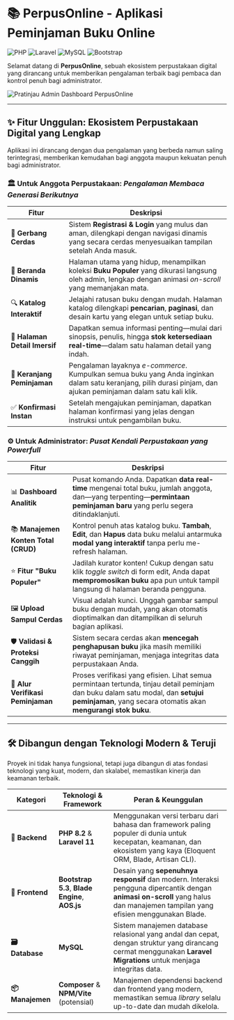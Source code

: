 # 📚 PerpusOnline - Aplikasi Peminjaman Buku Online

![PHP](https://img.shields.io/badge/PHP-8.2%2B-777BB4?style=for-the-badge&logo=php)
![Laravel](https://img.shields.io/badge/Laravel-11.x-FF2D20?style=for-the-badge&logo=laravel)
![MySQL](https://img.shields.io/badge/MySQL-8.0-4479A1?style=for-the-badge&logo=mysql)
![Bootstrap](https://img.shields.io/badge/Bootstrap-5.3-7952B3?style=for-the-badge&logo=bootstrap)

Selamat datang di **PerpusOnline**, sebuah ekosistem perpustakaan digital yang dirancang untuk memberikan pengalaman terbaik bagi pembaca dan kontrol penuh bagi administrator.

![Pratinjau Admin Dashboard PerpusOnline](https://i.imgur.com/x2vY8aC.png)

---

## ✨ Fitur Unggulan: Ekosistem Perpustakaan Digital yang Lengkap

Aplikasi ini dirancang dengan dua pengalaman yang berbeda namun saling terintegrasi, memberikan kemudahan bagi anggota maupun kekuatan penuh bagi administrator.

### 🏛️ **Untuk Anggota Perpustakaan:** _Pengalaman Membaca Generasi Berikutnya_

| Fitur                 | Deskripsi                                                                                                                                                               |
| --------------------- | ----------------------------------------------------------------------------------------------------------------------------------------------------------------------- |
| 🚪 **Gerbang Cerdas**     | Sistem **Registrasi & Login** yang mulus dan aman, dilengkapi dengan navigasi dinamis yang secara cerdas menyesuaikan tampilan setelah Anda masuk.                     |
| 🌟 **Beranda Dinamis**    | Halaman utama yang hidup, menampilkan koleksi **Buku Populer** yang dikurasi langsung oleh admin, lengkap dengan animasi *on-scroll* yang memanjakan mata.               |
| 🔍 **Katalog Interaktif**  | Jelajahi ratusan buku dengan mudah. Halaman katalog dilengkapi **pencarian**, **paginasi**, dan desain kartu yang elegan untuk setiap buku.                                |
| 📖 **Halaman Detail Imersif** | Dapatkan semua informasi penting—mulai dari sinopsis, penulis, hingga **stok ketersediaan real-time**—dalam satu halaman detail yang indah.                               |
| 🛒 **Keranjang Peminjaman** | Pengalaman layaknya *e-commerce*. Kumpulkan semua buku yang Anda inginkan dalam satu keranjang, pilih durasi pinjam, dan ajukan peminjaman dalam satu kali klik. |
| ✅ **Konfirmasi Instan**  | Setelah mengajukan peminjaman, dapatkan halaman konfirmasi yang jelas dengan instruksi untuk pengambilan buku.                                                         |

### ⚙️ **Untuk Administrator:** _Pusat Kendali Perpustakaan yang Powerfull_

| Fitur                           | Deskripsi                                                                                                                                                                      |
| ------------------------------- | ------------------------------------------------------------------------------------------------------------------------------------------------------------------------------ |
| 📊 **Dashboard Analitik**       | Pusat komando Anda. Dapatkan **data real-time** mengenai total buku, jumlah anggota, dan—yang terpenting—**permintaan peminjaman baru** yang perlu segera ditindaklanjuti.        |
| 📚 **Manajemen Konten Total (CRUD)** | Kontrol penuh atas katalog buku. **Tambah**, **Edit**, dan **Hapus** data buku melalui antarmuka **modal yang interaktif** tanpa perlu me-refresh halaman.                       |
| ⭐ **Fitur "Buku Populer"**     | Jadilah kurator konten! Cukup dengan satu klik *toggle switch* di form edit, Anda dapat **mempromosikan buku** apa pun untuk tampil langsung di halaman beranda pengguna.       |
| 🖼️ **Upload Sampul Cerdas**      | Visual adalah kunci. Unggah gambar sampul buku dengan mudah, yang akan otomatis dioptimalkan dan ditampilkan di seluruh bagian aplikasi.                                          |
| 🛡️ **Validasi & Proteksi Canggih** | Sistem secara cerdas akan **mencegah penghapusan buku** jika masih memiliki riwayat peminjaman, menjaga integritas data perpustakaan Anda.                                  |
| 🛂 **Alur Verifikasi Peminjaman**   | Proses verifikasi yang efisien. Lihat semua permintaan tertunda, tinjau detail peminjam dan buku dalam satu modal, dan **setujui peminjaman**, yang secara otomatis akan **mengurangi stok buku**. |

---

## 🛠️ Dibangun dengan Teknologi Modern & Teruji

Proyek ini tidak hanya fungsional, tetapi juga dibangun di atas fondasi teknologi yang kuat, modern, dan skalabel, memastikan kinerja dan keamanan terbaik.

| Kategori      | Teknologi & Framework                                                                                                                              | Peran & Keunggulan                                                                                                                                                           |
| ------------- | -------------------------------------------------------------------------------------------------------------------------------------------------- | ---------------------------------------------------------------------------------------------------------------------------------------------------------------------------- |
| **🚀 Backend**  | **PHP 8.2** & **Laravel 11**                                                                                                                       | Menggunakan versi terbaru dari bahasa dan framework paling populer di dunia untuk kecepatan, keamanan, dan ekosistem yang kaya (Eloquent ORM, Blade, Artisan CLI).        |
| **🎨 Frontend**  | **Bootstrap 5.3**, **Blade Engine**, **AOS.js**                                                                                                    | Desain yang **sepenuhnya responsif** dan modern. Interaksi pengguna dipercantik dengan **animasi on-scroll** yang halus dan manajemen tampilan yang efisien menggunakan Blade. |
| **🗃️ Database** | **MySQL**                                                                                                                                          | Sistem manajemen database relasional yang andal dan cepat, dengan struktur yang dirancang cermat menggunakan **Laravel Migrations** untuk menjaga integritas data.           |
| **📦 Manajemen** | **Composer** & **NPM/Vite** (potensial)                                                                                                              | Manajemen dependensi backend dan frontend yang modern, memastikan semua *library* selalu up-to-date dan mudah dikelola.                                                   |
